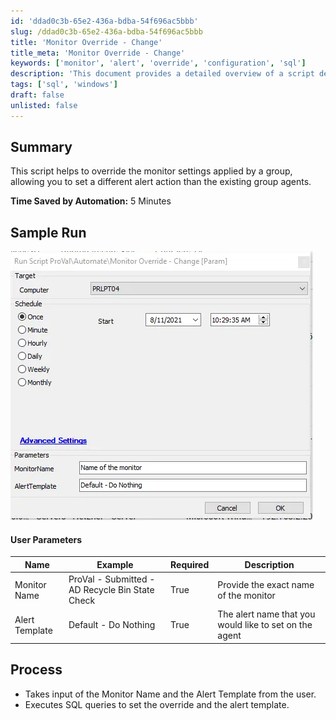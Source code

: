 ```yaml
---
id: 'ddad0c3b-65e2-436a-bdba-54f696ac5bbb'
slug: /ddad0c3b-65e2-436a-bdba-54f696ac5bbb
title: 'Monitor Override - Change'
title_meta: 'Monitor Override - Change'
keywords: ['monitor', 'alert', 'override', 'configuration', 'sql']
description: 'This document provides a detailed overview of a script designed to override the monitor settings applied by a group, allowing for custom alert actions on agents. It includes user parameters, a sample run, and a step-by-step process for executing the script.'
tags: ['sql', 'windows']
draft: false
unlisted: false
---
```


## Summary

This script helps to override the monitor settings applied by a group, allowing you to set a different alert action than the existing group agents.

**Time Saved by Automation:** 5 Minutes

## Sample Run

![Sample Run](../../../static/img/docs/ddad0c3b-65e2-436a-bdba-54f696ac5bbb/image_1.webp)

#### User Parameters

| Name              | Example                                         | Required | Description                                         |
|-------------------|-------------------------------------------------|----------|-----------------------------------------------------|
| Monitor Name      | ProVal - Submitted - AD Recycle Bin State Check | True     | Provide the exact name of the monitor                |
| Alert Template     | Default - Do Nothing                            | True     | The alert name that you would like to set on the agent |

## Process

- Takes input of the Monitor Name and the Alert Template from the user.
- Executes SQL queries to set the override and the alert template.
